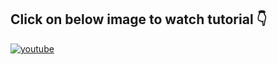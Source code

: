


## **Click on below image to watch tutorial** 👇


[![youtube](https://img.youtube.com/vi/-fVKF199E60/0.jpg)](https://www.youtube.com/watch?v=-fVKF199E60)
